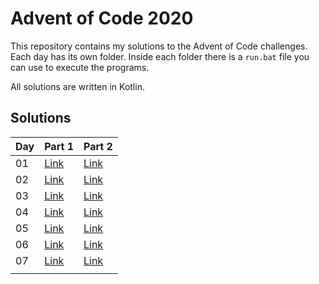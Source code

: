# Advent of Code 2020

This repository contains my solutions to the Advent of Code challenges.
Each day has its own folder. Inside each folder there is a `run.bat` file
you can use to execute the programs.

All solutions are written in Kotlin.

## Solutions

| Day | Part 1 | Part 2 |
|---  | ---    | ---    |
| 01  | [Link](https://github.com/hey-lucas/advent-of-code-2020/blob/main/Day_01/Solution_Part1.kts) | [Link](https://github.com/hey-lucas/advent-of-code-2020/blob/main/Day_01/Solution_Part2.kts)|
| 02  | [Link](https://github.com/hey-lucas/advent-of-code-2020/blob/main/Day_02/Solution_Part1.kts) | [Link](https://github.com/hey-lucas/advent-of-code-2020/blob/main/Day_02/Solution_Part2.kts)|
| 03  | [Link](https://github.com/hey-lucas/advent-of-code-2020/blob/main/Day_03/Solution_Part1.kts) | [Link](https://github.com/hey-lucas/advent-of-code-2020/blob/main/Day_03/Solution_Part2.kts)|
| 04  | [Link](https://github.com/hey-lucas/advent-of-code-2020/blob/main/Day_04/Solution_Part1.kts) | [Link](https://github.com/hey-lucas/advent-of-code-2020/blob/main/Day_04/Solution_Part2.kts)|
| 05  | [Link](https://github.com/hey-lucas/advent-of-code-2020/blob/main/Day_05/Solution_Part1.kts) | [Link](https://github.com/hey-lucas/advent-of-code-2020/blob/main/Day_05/Solution_Part2.kts)|
| 06  | [Link](https://github.com/hey-lucas/advent-of-code-2020/blob/main/Day_06/Solution_Part1.kts) | [Link](https://github.com/hey-lucas/advent-of-code-2020/blob/main/Day_06/Solution_Part2.kts)|
| 07  | [Link](https://github.com/hey-lucas/advent-of-code-2020/blob/main/Day_07/Solution_Part1.kts) | [Link](https://github.com/hey-lucas/advent-of-code-2020/blob/main/Day_07/Solution_Part2.kts)|
|     |        |        |
 
